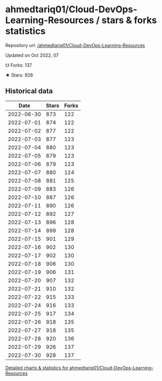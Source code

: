 # ahmedtariq01/Cloud-DevOps-Learning-Resources / stars & forks statistics

Repository url: [/ahmedtariq01/Cloud-DevOps-Learning-Resources](https://github.com/ahmedtariq01/Cloud-DevOps-Learning-Resources)

Updated on Oct 2022, 07

☋ Forks: 137

★ Stars: 928

## Historical data
| Date | Stars | Forks |
|------|-------|-------|
| 2022-06-30 | 873 | 122 | 
| 2022-07-01 | 874 | 122 | 
| 2022-07-02 | 877 | 122 | 
| 2022-07-03 | 877 | 123 | 
| 2022-07-04 | 880 | 123 | 
| 2022-07-05 | 879 | 123 | 
| 2022-07-06 | 879 | 123 | 
| 2022-07-07 | 880 | 124 | 
| 2022-07-08 | 881 | 125 | 
| 2022-07-09 | 883 | 126 | 
| 2022-07-10 | 887 | 126 | 
| 2022-07-11 | 890 | 126 | 
| 2022-07-12 | 892 | 127 | 
| 2022-07-13 | 896 | 128 | 
| 2022-07-14 | 899 | 128 | 
| 2022-07-15 | 901 | 129 | 
| 2022-07-16 | 902 | 130 | 
| 2022-07-17 | 902 | 130 | 
| 2022-07-18 | 906 | 130 | 
| 2022-07-19 | 906 | 131 | 
| 2022-07-20 | 907 | 132 | 
| 2022-07-21 | 910 | 132 | 
| 2022-07-22 | 915 | 133 | 
| 2022-07-24 | 916 | 133 | 
| 2022-07-25 | 917 | 134 | 
| 2022-07-26 | 918 | 135 | 
| 2022-07-27 | 918 | 135 | 
| 2022-07-28 | 920 | 136 | 
| 2022-07-29 | 926 | 137 | 
| 2022-07-30 | 928 | 137 | 


[Detailed charts & statistics for ahmedtariq01/Cloud-DevOps-Learning-Resources](https://reviewgithub.com/rep/ahmedtariq01/Cloud-DevOps-Learning-Resources)
